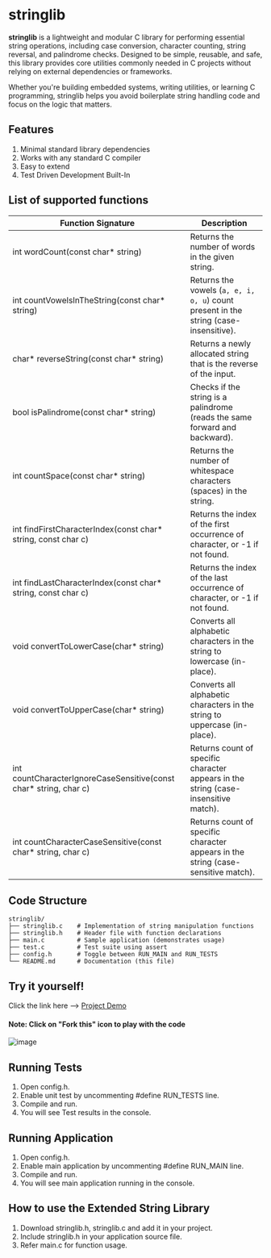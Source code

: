 # stringlib
**stringlib** is a lightweight and modular C library for performing essential string operations, including case conversion, character counting, string reversal, and palindrome checks.
Designed to be simple, reusable, and safe, this library provides core utilities commonly needed in C projects without relying on external dependencies or frameworks.

Whether you're building embedded systems, writing utilities, or learning C programming, stringlib helps you avoid boilerplate string handling code and focus on the logic that matters.

## Features
1. Minimal standard library dependencies
2. Works with any standard C compiler
3. Easy to extend
4. Test Driven Development Built-In

## List of supported functions
| Function Signature                                                                | Description                                                                                   |
|-----------------------------------------------------------------------------------|-----------------------------------------------------------------------------------------------|
| int wordCount(const char* string)                                                 | Returns the number of words in the given string.                                              |
| int countVowelsInTheString(const char* string)                                    | Returns the vowels (`a, e, i, o, u`) count present in the string (case-insensitive).          |
| char* reverseString(const char* string)                                           | Returns a newly allocated string that is the reverse of the input.                            |
| bool isPalindrome(const char* string)                                             | Checks if the string is a palindrome (reads the same forward and backward).                   |
| int countSpace(const char* string)                                                | Returns the number of whitespace characters (spaces) in the string.                           |
| int findFirstCharacterIndex(const char* string, const char c)                     | Returns the index of the first occurrence of character, or -1 if not found.                   |
| int findLastCharacterIndex(const char* string, const char c)                      | Returns the index of the last occurrence of character, or -1 if not found.                    |
| void convertToLowerCase(char* string)                                             | Converts all alphabetic characters in the string to lowercase (in-place).                     |
| void convertToUpperCase(char* string)                                             | Converts all alphabetic characters in the string to uppercase (in-place).                     |
| int countCharacterIgnoreCaseSensitive(const char* string, char c)                 | Returns count of specific character appears in the string (case-insensitive match).           |
| int countCharacterCaseSensitive(const char* string, char c)                       | Returns count of specific character appears in the string (case-sensitive match).             |

## Code Structure
```
stringlib/
├── stringlib.c    # Implementation of string manipulation functions
├── stringlib.h    # Header file with function declarations
├── main.c         # Sample application (demonstrates usage)
├── test.c         # Test suite using assert
├── config.h       # Toggle between RUN_MAIN and RUN_TESTS
└── README.md      # Documentation (this file)
```

## Try it yourself!
Click the link here --> <a href="https://onlinegdb.com/PoZjDwgMS" target="_blank" rel="noopener noreferrer">Project Demo</a> 

#### Note: Click on "Fork this" icon to play with the code
![image](https://github.com/user-attachments/assets/f64625b6-cd23-4362-9858-a90113a4f2df)

## Running Tests
1. Open config.h.
2. Enable unit test by uncommenting #define RUN_TESTS line.
3. Compile and run.
4. You will see Test results in the console.

## Running Application
1. Open config.h.
2. Enable main application by uncommenting #define RUN_MAIN line.
3. Compile and run.
4. You will see main application running in the console.

## How to use the Extended String Library
1. Download stringlib.h, stringlib.c and add it in your project.
2. Include stringlib.h in your application source file.
3. Refer main.c for function usage.
